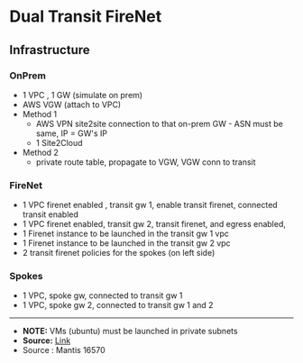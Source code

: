 # Dual Transit FireNet

## Infrastructure
### OnPrem
- 1 VPC , 1 GW (simulate on prem)
- AWS VGW (attach to VPC)
- Method 1
  - AWS VPN site2site connection to that on-prem GW - ASN must be same, IP = GW's IP
  - 1 Site2Cloud
- Method 2
  - private route table, propagate to VGW, VGW conn to transit

### FireNet
- 1 VPC firenet enabled , transit gw 1, enable transit firenet, connected transit enabled
- 1 VPC firenet enabled, transit gw 2, transit firenet, and egress enabled,
- 1 Firenet instance to be launched in the transit gw 1 vpc
- 1 Firenet instance to be launched in the transit gw 2 vpc
- 2 transit firenet policies for the spokes (on left side)

### Spokes
- 1 VPC, spoke gw, connected to transit gw 1
- 1 VPC, spoke gw 2, connected to transit gw 1 and 2

---
- **NOTE:** VMs (ubuntu) must be launched in private subnets
- **Source:** [Link](https://docs.aviatrix.com/_images/dual_transit.png)
- Source : Mantis 16570
